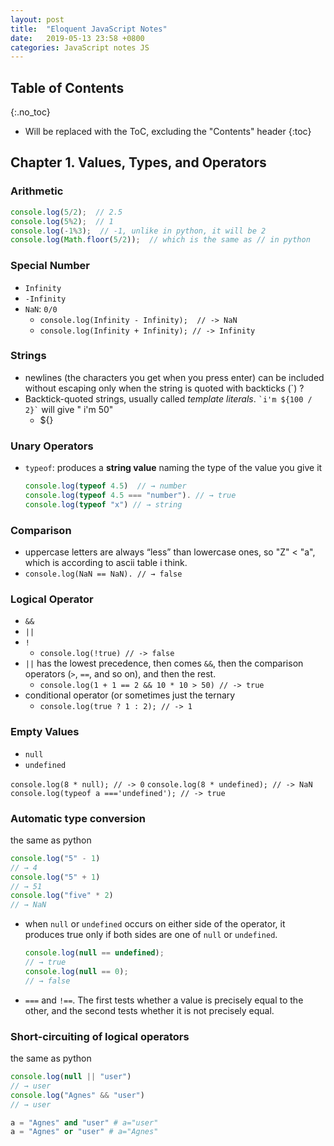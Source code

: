 ```yaml
---
layout: post
title:  "Eloquent JavaScript Notes"
date:   2019-05-13 23:58 +0800
categories: JavaScript notes JS 
---
```


## Table of Contents

{:.no_toc}

* Will be replaced with the ToC, excluding the "Contents" header
{:toc}

## Chapter 1. Values, Types, and Operators

### Arithmetic

```js
console.log(5/2);  // 2.5
console.log(5%2);  // 1
console.log(-1%3);  // -1, unlike in python, it will be 2
console.log(Math.floor(5/2));  // which is the same as // in python 
```

### Special Number

- `Infinity` 
- `-Infinity`
- `NaN`: `0/0`
    + `console.log(Infinity - Infinity);  // -> NaN`
    + `console.log(Infinity + Infinity); // -> Infinity`

### Strings

- newlines (the characters you get when you press enter) can be included without escaping only when the string is quoted with backticks (`) ?
- Backtick-quoted strings, usually called *template literals*. `` `i'm ${100 / 2}` `` will give " i'm 50"
    + ${}

### Unary Operators

- `typeof`: produces a **string value** naming the type of the value you give it
    ```js
    console.log(typeof 4.5)  // → number
    console.log(typeof 4.5 === "number"). // → true
    console.log(typeof "x") // → string
    ```

### Comparison

- uppercase letters are always “less” than lowercase ones, so "Z" < "a", which is according to ascii table i think.
- `console.log(NaN == NaN). // → false`

### Logical Operator

- `&&`
- `||`
- `!`
    + `console.log(!true) // -> false`
- `||` has the lowest precedence, then comes `&&`, then the comparison operators (``` > ```, ``==``, and so on), and then the rest.
    + `console.log(1 + 1 == 2 && 10 * 10 > 50) // -> true`
-  conditional operator (or sometimes just the ternary
    +  `console.log(true ? 1 : 2); // -> 1`

### Empty Values

- `null`
- `undefined`

`console.log(8 * null); // -> 0`
`console.log(8 * undefined); // -> NaN`
`console.log(typeof a ==='undefined'); // -> true`


### Automatic type conversion


the same as python
```js
console.log("5" - 1)
// → 4
console.log("5" + 1)
// → 51
console.log("five" * 2)
// → NaN
```

- when `null` or `undefined` occurs on either side of the operator, it produces true only if both sides are one of `null` or `undefined`.
    ```js
    console.log(null == undefined);
    // → true
    console.log(null == 0);
    // → false
    ```
- `===` and `!==`. The first tests whether a value is precisely equal to the other, and the second tests whether it is not precisely equal.

### Short-circuiting of logical operators

the same as python
```js
console.log(null || "user")
// → user
console.log("Agnes" && "user")
// → user
```
```py
a = "Agnes" and "user" # a="user"
a = "Agnes" or "user" # a="Agnes"
```

























